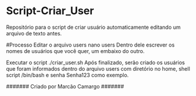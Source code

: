# Script-Criar_User
Repositório para o script de criar usuário automaticamente editando um arquivo de texto antes.


#Processo
Editar o arquivo users
nano users
Dentro dele escrever os nomes de usuários que você quer, um embaixo do outro.

Executar o script ./criar_user.sh
Após finalizado, serão criado os usuários que foram informados dentro do arquivo users com diretório no home, shell script /bin/bash e senha Senha123 como exemplo.

####### Criado por Marcão Camargo #######
